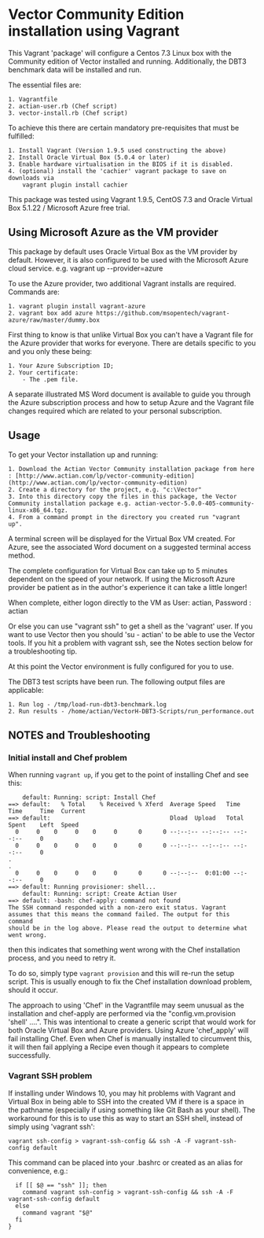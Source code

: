 # Vector Community Edition installation using Vagrant

This Vagrant 'package' will configure a Centos 7.3 Linux box with the Community edition of Vector installed and running. Additionally, the DBT3 benchmark data will be installed and run.

The essential files are:

    1. Vagrantfile
    2. actian-user.rb (Chef script)
    3. vector-install.rb (Chef script)

To achieve this there are certain mandatory pre-requisites that must be fulfilled:

    1. Install Vagrant (Version 1.9.5 used constructing the above)
    2. Install Oracle Virtual Box (5.0.4 or later)
    3. Enable hardware virtualisation in the BIOS if it is disabled.
    4. (optional) install the 'cachier' vagrant package to save on downloads via
        vagrant plugin install cachier

This package was tested using Vagrant 1.9.5, CentOS 7.3 and Oracle Virtual Box 5.1.22 / Microsoft
Azure free trial.

## Using Microsoft Azure as the VM provider

This package by default uses Oracle Virtual Box as the VM provider by default.
However,  it is also configured to be used with the Microsoft Azure cloud service.
    e.g. vagrant up --provider=azure

To use the Azure provider, two additional Vagrant installs are required. Commands are:

    1. vagrant plugin install vagrant-azure
    2. vagrant box add azure https://github.com/msopentech/vagrant-azure/raw/master/dummy.box

First thing to know is that unlike Virtual Box you can't have a Vagrant file for the Azure provider that works for everyone. There are details specific to you and you only these being:

    1. Your Azure Subscription ID;
    2. Your certificate:
        - The .pem file.

A separate illustrated MS Word document is available to guide you through the Azure subscription process and how to setup Azure and the Vagrant file changes required which are related to your personal subscription.

## Usage

To get your Vector installation up and running:

    1. Download the Actian Vector Community installation package from here : [http://www.actian.com/lp/vector-community-edition](http://www.actian.com/lp/vector-community-edition)
    2. Create a directory for the project, e.g. "c:\Vector"
    3. Into this directory copy the files in this package, the Vector Community installation package e.g. actian-vector-5.0.0-405-community-linux-x86_64.tgz.
    4. From a command prompt in the directory you created run "vagrant up".

A terminal screen will be displayed for the Virtual Box VM created. For Azure, see the associated Word document on a suggested terminal access method.

The complete configuration for Virtual Box can take up to 5 minutes dependent on the speed of your network.  If using the Microsoft Azure provider be patient as in the author's experience it can take a little longer!

When complete, either logon directly to the VM as User: actian, Password : actian

Or else you can use "vagrant ssh" to get a shell as the 'vagrant' user. If you want to use Vector then you should 'su - actian' to be able to use the Vector tools. If you hit a problem with vagrant ssh, see the Notes section below for a troubleshooting tip.

At this point the Vector environment is fully configured for you to use.

The DBT3 test scripts have been run. The following output files are applicable:

    1. Run log - /tmp/load-run-dbt3-benchmark.log
    2. Run results - /home/actian/VectorH-DBT3-Scripts/run_performance.out


## NOTES and Troubleshooting

### Initial install and Chef problem

When running `vagrant up`, if you get to the point of installing Chef and see this:
```
    default: Running: script: Install Chef
==> default:   % Total    % Received % Xferd  Average Speed   Time    Time     Time  Current
==> default:                                  Dload  Upload   Total   Spent    Left  Speed
  0     0    0     0    0     0      0      0 --:--:-- --:--:-- --:--:--     0
  0     0    0     0    0     0      0      0 --:--:-- --:--:-- --:--:--     0
.
.
  0     0    0     0    0     0      0      0 --:--:--  0:01:00 --:--:--     0
==> default: Running provisioner: shell...
    default: Running: script: Create Actian User
==> default: -bash: chef-apply: command not found
The SSH command responded with a non-zero exit status. Vagrant
assumes that this means the command failed. The output for this command
should be in the log above. Please read the output to determine what
went wrong.
```
then this indicates that something went wrong with the Chef installation process, and you need to retry it. 

To do so, simply type `vagrant provision` and this will re-run the setup script. This is usually enough to fix the Chef installation download problem, should it occur.

The approach to using 'Chef' in the Vagrantfile may seem unusual as the installation and chef-apply are performed via the "config.vm.provision 'shell' ....".
This was intentional to create a generic script that would work for both Oracle Virtual Box and Azure providers.
Using Azure 'chef_apply' will fail installing Chef. Even when Chef is manually installed to circumvent this, it will then fail applying a Recipe even though it appears to complete successfully.

### Vagrant SSH problem

If installing under Windows 10, you may hit problems with Vagrant and Virtual Box in being able to SSH into the created VM if there is a space in the pathname (especially if using something like Git Bash as your shell). The workaround for this is to use this as way to start an SSH shell, instead of simply using 'vagrant ssh':

`vagrant ssh-config > vagrant-ssh-config && ssh -A -F vagrant-ssh-config default`

This command can be placed into your .bashrc or created as an alias for convenience, e.g.:

```vagrant() {
  if [[ $@ == "ssh" ]]; then
    command vagrant ssh-config > vagrant-ssh-config && ssh -A -F vagrant-ssh-config default
  else
    command vagrant "$@"
  fi
}
```
